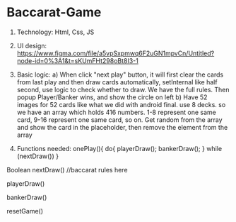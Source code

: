 # Baccarat-Game
1. Technology: Html, Css, JS
2. UI design: https://www.figma.com/file/a5vpSxpmwq6F2uGN1mpvCn/Untitled?node-id=0%3A1&t=sKUmFHt298oBt8I3-1
3. Basic logic:
a) When click "next play" button, it will first clear the cards from last play and then draw cards automatically, setInternal like half second, use logic to check whether to draw. We have the full rules. Then popup Player/Banker wins, and show the circle on left
b) Have 52 images for 52 cards like what we did with android final. use 8 decks. so we have an array which holds 416 numbers. 1-8 represent one same card, 9-16 represent one same card, so on. Get random from the array and show the card in the placeholder, then remove the element from the array

4. Functions needed:
  onePlay(){
	  do{
      playerDraw();
      bankerDraw();
    } while (nextDraw())
  }
  
Boolean nextDraw()    //baccarat rules here

playerDraw()

bankerDraw()

resetGame()

